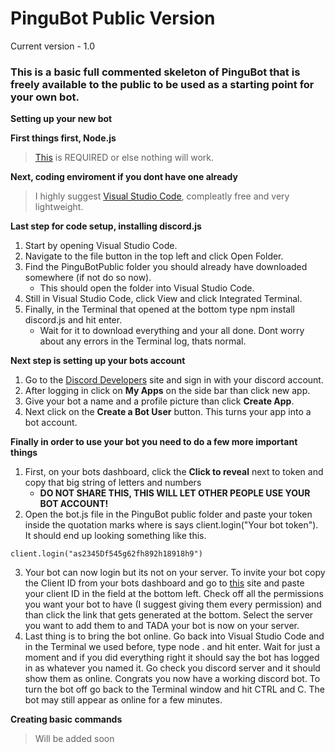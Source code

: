 # PinguBot Public Version
Current version - 1.0

### This is a basic full commented skeleton of PinguBot that is freely available to the public to be used as a starting point for your own bot.



**Setting up your new bot**

**First things first, Node.js**
>[This](https://nodejs.org/en/) is REQUIRED or else nothing will work. 

**Next, coding enviroment if you dont have one already**
>I highly suggest [Visual Studio Code](https://code.visualstudio.com/), compleatly free and very lightweight. 

**Last step for code setup, installing discord.js**
1. Start by opening Visual Studio Code.
2. Navigate to the file button in the top left and click Open Folder. 
3. Find the PinguBotPublic folder you should already have downloaded somewhere (if not do so now).
   * This should open the folder into Visual Studio Code.
4. Still in Visual Studio Code, click View and click Integrated Terminal.
5. Finally, in the Terminal that opened at the bottom type npm install discord.js and hit enter.
   * Wait for it to download everything and your all done. Dont worry about any errors in the Terminal log, thats normal.
   
**Next step is setting up your bots account**
1. Go to the [Discord Developers](https://discordapp.com/developers/docs/intro) site and sign in with your discord account.
2. After logging in click on **My Apps** on the side bar than click new app.
3. Give your bot a name and a profile picture than click **Create App**.
4. Next click on the **Create a Bot User** button. This turns your app into a bot account.

**Finally in order to use your bot you need to do a few more important things**
1. First, on your bots dashboard, click the **Click to reveal** next to token and copy that big string of letters and numbers
   * **DO NOT SHARE THIS, THIS WILL LET OTHER PEOPLE USE YOUR BOT ACCOUNT!**
2. Open the bot.js file in the PinguBot public folder and paste your token inside the quotation marks where is says client.login("Your bot token"). It should end up looking something like this.
```
client.login("as2345Df545g62fh892h18918h9")
```
3. Your bot can now login but its not on your server. To invite your bot copy the Client ID from your bots dashboard and go to [this](https://discordapi.com/permissions.html) site and paste your client ID in the field at the bottom left. Check off all the permissions you want your bot to have (I suggest giving them every permission) and than click the link that gets generated at the bottom. Select the server you want to add them to and TADA your bot is now on your server.
4. Last thing is to bring the bot online. Go back into Visual Studio Code and in the Terminal we used before, type node . and hit enter. Wait for just a moment and if you did everything right it should say the bot has logged in as whatever you named it. Go check you discord server and it should show them as online. Congrats you now have a working discord bot. To turn the bot off go back to the Terminal window and hit CTRL and C. The bot may still appear as online for a few minutes.

**Creating basic commands**
>Will be added soon
